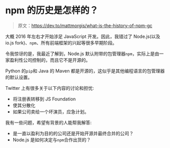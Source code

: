 # npm 的历史是怎样的？

> 原文：<https://dev.to/mattmorgis/what-is-the-history-of-npm-gc>

大概 2016 年左右才开始涉足 JavaScript 开发。因此，我错过了 Node.js(以及 io.js fork)、`npm`、所有前端框架的兴起等很多早期阶段。

令我惊讶的是，我最近了解到，Node.js 默认附带的包管理器`npm`，实际上是由一家盈利性公司控制的，而且它不是开源的。

Python 的`pip`和 Java 的 Maven 都是开源的，这似乎是其他编程语言的包管理器的默认设置。

Twitter 上有很多关于以下内容的讨论和担忧:

*   将注册表转移到 JS Foundation
*   使其分散化
*   如果公司卖给一个坏演员，应急计划。

我有一些问题，希望有背景的人能帮我解答:

*   是一直以盈利为目的的公司还是开始开源并最终合并的公司？
*   Node.js 是如何决定与`npm`合作出货的？